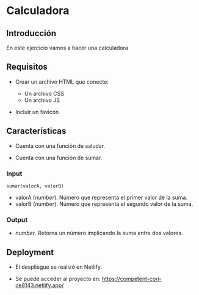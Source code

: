 # Calculadora

## Introducción

En este ejercicio vamos a hacer una calculadora

## Requisitos

- Crear un archivo HTML que conecte:
    - Un archivo CSS
    - Un archivo JS

- Incluir un favicon

## Características

- Cuenta con una función de saludar.

- Cuenta con una función de sumar.

### Input

`sumar(valorA, valorB)`

- valorA (_number_). Número que representa el primer valor de la suma.
- valorB (_number_). Número que representa el segundo valor de la suma.

### Output

- _number_. Retorna un número implicando la suma entre dos valores.


## Deployment

- El despliegue se realizó en Netlify.

- Se puede acceder al proyecto en: https://competent-cori-ce8143.netlify.app/
